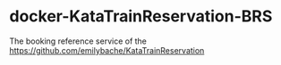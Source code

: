 # docker-KataTrainReservation-BRS

The booking reference service of the https://github.com/emilybache/KataTrainReservation
